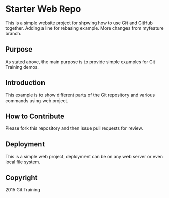 # Starter Web Repo

This is a simple website project for shpwing how to use Git and GitHub together. Adding a line for rebasing example. More changes from myfeature branch.

## Purpose

As stated above, the main purpose is to provide simple examples for Git Training demos.

## Introduction

This example is to show different parts of the Git repository and various commands using web project.

## How to Contribute 

Please fork this repository and then issue pull requests for review.

## Deployment

This is a simple web project, deployment can be on any web server or even local file system.


## Copyright

2015 Git.Training 